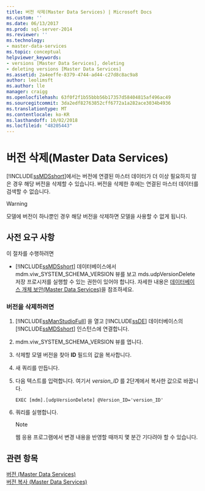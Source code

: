 ```yaml
---
title: 버전 삭제(Master Data Services) | Microsoft Docs
ms.custom: ''
ms.date: 06/13/2017
ms.prod: sql-server-2014
ms.reviewer: ''
ms.technology:
- master-data-services
ms.topic: conceptual
helpviewer_keywords:
- versions [Master Data Services], deleting
- deleting versions [Master Data Services]
ms.assetid: 2a4eeffe-8379-4744-ad44-c27d8c8ac9a8
author: leolimsft
ms.author: lle
manager: craigg
ms.openlocfilehash: 63f0f2f1b55bbb56b17357d58404815af496ac49
ms.sourcegitcommit: 3da2edf82763852cff6772a1a282ace3034b4936
ms.translationtype: MT
ms.contentlocale: ko-KR
ms.lasthandoff: 10/02/2018
ms.locfileid: "48205443"
---
```

# <a name="delete-a-version-master-data-services"></a>버전 삭제(Master Data Services)
  [!INCLUDE[ssMDSshort](../includes/ssmdsshort-md.md)]에서는 버전에 연결된 마스터 데이터가 더 이상 필요하지 않은 경우 해당 버전을 삭제할 수 있습니다. 버전을 삭제한 후에는 연결된 마스터 데이터를 검색할 수 없습니다.  
  
> [!WARNING]  
>  모델에 버전이 하나뿐인 경우 해당 버전을 삭제하면 모델을 사용할 수 없게 됩니다.  
  
## <a name="prerequisites"></a>사전 요구 사항  
 이 절차를 수행하려면  
  
-   [!INCLUDE[ssMDSshort](../includes/ssmdsshort-md.md)] 데이터베이스에서 mdm.viw_SYSTEM_SCHEMA_VERSION 뷰를 보고 mds.udpVersionDelete 저장 프로시저를 실행할 수 있는 권한이 있어야 합니다. 자세한 내용은 [데이터베이스 개체 보안&#40;Master Data Services&#41;](database-object-security-master-data-services.md)을 참조하세요.  
  
### <a name="to-delete-a-version"></a>버전을 삭제하려면  
  
1.  [!INCLUDE[ssManStudioFull](../includes/ssmanstudiofull-md.md)] 을 열고 [!INCLUDE[ssDE](../includes/ssde-md.md)] 데이터베이스의 [!INCLUDE[ssMDSshort](../includes/ssmdsshort-md.md)] 인스턴스에 연결합니다.  
  
2.  mdm.viw_SYSTEM_SCHEMA_VERSION 뷰를 엽니다.  
  
3.  삭제할 모델 버전을 찾아 **ID** 필드의 값을 복사합니다.  
  
4.  새 쿼리를 만듭니다.  
  
5.  다음 텍스트를 입력합니다. 여기서 *version_ID* 를 2단계에서 복사한 값으로 바꿉니다.  
  
    ```  
    EXEC [mdm].[udpVersionDelete] @Version_ID='version_ID'  
    ```  
  
6.  쿼리를 실행합니다.  
  
    > [!NOTE]  
    >  웹 응용 프로그램에서 변경 내용을 반영할 때까지 몇 분간 기다려야 할 수 있습니다.  
  
## <a name="see-also"></a>관련 항목  
 [버전 &#40;Master Data Services&#41;](../../2014/master-data-services/versions-master-data-services.md)   
 [버전 복사 &#40;Master Data Services&#41;](../../2014/master-data-services/copy-a-version-master-data-services.md)  
  
  
